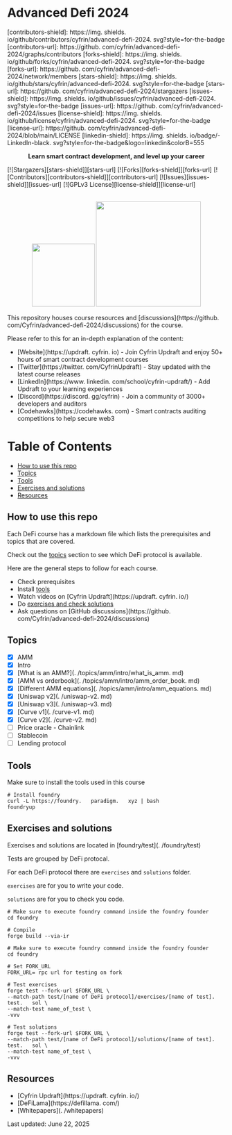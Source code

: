 # Advanced Defi 2024

[contributors-shield]: https://img.   shields.   io/github/contributors/cyfrin/advanced-defi-2024.   svg?style=for-the-badge
[contributors-url]: https://github.   com/cyfrin/advanced-defi-2024/graphs/contributors
[forks-shield]: https://img.   shields.   io/github/forks/cyfrin/advanced-defi-2024.   svg?style=for-the-badge
[forks-url]: https://github.   com/cyfrin/advanced-defi-2024/network/members
[stars-shield]: https://img.   shields.   io/github/stars/cyfrin/advanced-defi-2024.   svg?style=for-the-badge
[stars-url]: https://github.   com/cyfrin/advanced-defi-2024/stargazers
[issues-shield]: https://img.   shields.   io/github/issues/cyfrin/advanced-defi-2024.   svg?style=for-the-badge
[issues-url]: https://github.   com/cyfrin/advanced-defi-2024/issues
[license-shield]: https://img.   shields.   io/github/license/cyfrin/advanced-defi-2024.   svg?style=for-the-badge
[license-url]: https://github.   com/cyfrin/advanced-defi-2024/blob/main/LICENSE
[linkedin-shield]: https://img.   shields.   io/badge/-LinkedIn-black.   svg?style=for-the-badge&logo=linkedin&colorB=555

<p align="center"><strong>Learn smart contract development, and level up your career
</strong></p>

[![Stargazers][stars-shield]][stars-url] [![Forks][forks-shield]][forks-url] [![Contributors][contributors-shield]][contributors-url] [![Issues][issues-shield]][issues-url] [![GPLv3 License][license-shield]][license-url]

<p align="center">
 <br />
 <a href="https://cyfrin.   io/">
 <img src=".   github/images/poweredbycyfrinbluehigher.   png" width="145" alt=""/></a>
<a href="https://updraft.   cyfrin.   io/courses/moccasin">
 <img src=".   github/images/coursebadge.   png" width="242.   3" alt=""/></a>
 <br />
</p>

</div>

This repository houses course resources and [discussions](https://github.   com/Cyfrin/advanced-defi-2024/discussions) for the course.   

Please refer to this for an in-depth explanation of the content:

- [Website](https://updraft.   cyfrin.   io) - Join Cyfrin Updraft and enjoy 50+ hours of smart contract development courses
- [Twitter](https://twitter.   com/CyfrinUpdraft) - Stay updated with the latest course releases
- [LinkedIn](https://www.   linkedin.   com/school/cyfrin-updraft/) - Add Updraft to your learning experiences
- [Discord](https://discord.   gg/cyfrin) - Join a community of 3000+ developers and auditors
- [Codehawks](https://codehawks.   com) - Smart contracts auditing competitions to help secure web3

# Table of Contents

- [How to use this repo](#how-to-use-this-repo)
- [Topics](#topics)
- [Tools](#tools)
- [Exercises and solutions](#exercises-and-solutions)
- [Resources](#resources)

## How to use this repo

Each DeFi course has a markdown file which lists the prerequisites and topics that are covered.   

Check out the [topics](#topics) section to see which DeFi protocol is available.   

Here are the general steps to follow for each course.   

- Check prerequisites
- Install [tools](#tools)
- Watch videos on [Cyfrin Updraft](https://updraft.   cyfrin.   io/)
- Do [exercises and check solutions](#exercises-and-solutions)
- Ask questions on [GitHub discussions](https://github.   com/Cyfrin/advanced-defi-2024/discussions)

## Topics

- [x] AMM
 - [x] Intro
 - [x] [What is an AMM?](.   /topics/amm/intro/what_is_amm.   md)
 - [x] [AMM vs orderbook](.   /topics/amm/intro/amm_order_book.   md)
 - [x] [Different AMM equations](.   /topics/amm/intro/amm_equations.   md)
 - [x] [Uniswap v2](.   /uniswap-v2.   md)
 - [x] [Uniswap v3](.   /uniswap-v3.   md)
 - [x] [Curve v1](.   /curve-v1.   md)
 - [x] [Curve v2](.   /curve-v2.   md)
- [ ] Price oracle - Chainlink
- [ ] Stablecoin
- [ ] Lending protocol

## Tools

Make sure to install the tools used in this course

```shell
# Install foundry
curl -L https://foundry.   paradigm.   xyz | bash
foundryup
```

## Exercises and solutions

Exercises and solutions are located in [foundry/test](.   /foundry/test)

Tests are grouped by DeFi protocal.   

For each DeFi protocol there are `exercises` and `solutions` folder.   

`exercises` are for you to write your code.   

`solutions` are for you to check you code.   

```shell
# Make sure to execute foundry command inside the foundry founder
cd foundry

# Compile
forge build --via-ir
```

```shell
# Make sure to execute foundry command inside the foundry founder
cd foundry

# Set FORK_URL
FORK_URL= rpc url for testing on fork

# Test exercises
forge test --fork-url $FORK_URL \
--match-path test/[name of DeFi protocol]/exercises/[name of test].   test.   sol \
--match-test name_of_test \
-vvv

# Test solutions
forge test --fork-url $FORK_URL \
--match-path test/[name of DeFi protocol]/solutions/[name of test].   test.   sol \
--match-test name_of_test \
-vvv
```

## Resources

- [Cyfrin Updraft](https://updraft.   cyfrin.   io/)
- [DeFiLama](https://defillama.   com/)
- [Whitepapers](.   /whitepapers)


Last updated: June 22, 2025





